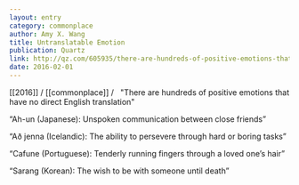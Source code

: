 ```yaml
---
layout: entry
category: commonplace
author: Amy X. Wang
title: Untranslatable Emotion
publication: Quartz
link: http://qz.com/605935/there-are-hundreds-of-positive-emotions-that-have-no-direct-english-translation/
date: 2016-02-01
---
```


[[2016]] / [[commonplace]] / 
 
"There are hundreds of positive emotions that have no direct English translation"

“Ah-un (Japanese): Unspoken communication between close friends”

“Að jenna (Icelandic): The ability to persevere through hard or boring tasks”

“Cafune (Portuguese): Tenderly running fingers through a loved one’s hair”

“Sarang (Korean): The wish to be with someone until death”
